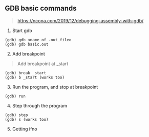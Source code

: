 ## GDB basic commands

> https://ncona.com/2019/12/debugging-assembly-with-gdb/

1. Start gdb

```
(gdb) gdb <name_of_.out_file>
(gdb) gdb basic.out
```

2. Add breakpoint

> Add breakpoint at \_start

```
(gdb) break _start
(gdb) b _start (works too)
```

3. Run the program, and stop at breakpoint

```
(gdb) run
```

4. Step through the program

```
(gdb) step
(gdb) s (works too)
```

5. Getting ifno
